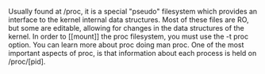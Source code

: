 Usually found at /proc, it is a special "pseudo" filesystem which provides an interface to the kernel internal data structures. Most of these files are RO, but some are editable, allowing for changes in the data structures of the kernel. In order to [[mount]] the proc filesystem, you must use the -t proc option. You can learn more about proc doing man proc. One of the most important aspects of proc, is that information about each process is held on /proc/\[pid].